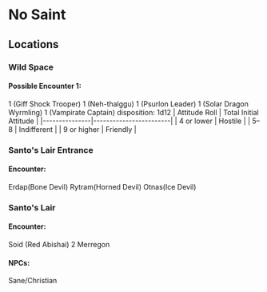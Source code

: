 # No Saint

## Locations
### Wild Space
#### Possible Encounter 1:
1 (Giff Shock Trooper)
1 (Neh-thalggu)
1 (Psurlon Leader)
1 (Solar Dragon Wyrmling)
1 (Vampirate Captain)
disposition: 1d12
| Attitude Roll | Total	Initial Attitude |
|---------------|------------------------|
| 4 or lower |	Hostile |
| 5–8 |	Indifferent |
| 9 or higher |	Friendly |

### Santo's Lair Entrance
#### Encounter:
Erdap(Bone Devil)
Rytram(Horned Devil)
Otnas(Ice Devil)

### Santo's Lair
#### Encounter:
Soid (Red Abishai)
2 Merregon

#### NPCs:
Sane/Christian
